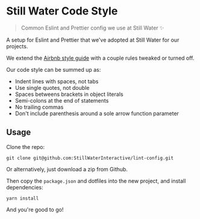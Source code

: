 # Still Water Code Style

> Common Eslint and Prettier config we use at Still Water ✨

A setup for Eslint and Prettier that we've adopted at Still Water for our projects.

We extend the [Airbnb style guide](https://github.com/airbnb/javascript/) with a couple rules tweaked or turned off.

Our code style can be summed up as:

- Indent lines with spaces, not tabs
- Use single quotes, not double
- Spaces betweens brackets in object literals
- Semi-colons at the end of statements
- No trailing commas
- Don't include parenthesis around a sole arrow function parameter

## Usage

Clone the repo:

```
git clone git@github.com:StillWaterInteractive/lint-config.git
```

Or alternatively, just download a zip from Github.

Then copy the `package.json` and dotfiles into the new project, and install dependencies:

```
yarn install
```

And you're good to go!